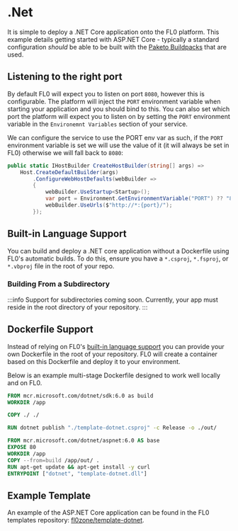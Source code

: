 ---
---

# .Net

It is simple to deploy a .NET Core application onto the FL0 platform. This example details getting started with ASP.NET Core - typically a standard configuration _should_ be able to be built with the [Paketo Buildpacks](https://github.com/paketo-buildpacks/) that are used.

## Listening to the right port

By default FL0 will expect you to listen on port `8080`, however this is configurable. The platform will inject the `PORT` environment variable when starting your application and you should bind to this. You can also set which port the platform will expect you to listen on by setting the `PORT` environment variable in the `Environemnt Variables` section of your service.

We can configure the service to use the PORT env var as such, if the `PORT` environment variable is set we will use the value of it (it will always be set in FL0) otherwise we will fall back to `8080`:

```csharp
public static IHostBuilder CreateHostBuilder(string[] args) =>
    Host.CreateDefaultBuilder(args)
        .ConfigureWebHostDefaults(webBuilder =>
        {
            webBuilder.UseStartup<Startup>();
            var port = Environment.GetEnvironmentVariable("PORT") ?? "8080";
            webBuilder.UseUrls($"http://*:{port}/");
        });
```

## Built-in Language Support

You can build and deploy a .NET core application without a Dockerfile using FL0's automatic builds. To do this, ensure you have a `*.csproj`, `*.fsproj`, or `*.vbproj` file in the root of your repo.

### Building From a Subdirectory

:::info
Support for subdirectories coming soon. Currently, your app must reside in the root directory of your repository.
:::

## Dockerfile Support

Instead of relying on FL0's [built-in language support](#built-in-language-support) you can provide your own Dockerfile in the root of your repository. FL0 will create a container based on this Dockerfile and deploy it to your environment.

Below is an example multi-stage Dockerfile designed to work well locally and on FL0.

```dockerfile
FROM mcr.microsoft.com/dotnet/sdk:6.0 as build
WORKDIR /app

COPY ./ ./

RUN dotnet publish "./template-dotnet.csproj" -c Release -o ./out/

FROM mcr.microsoft.com/dotnet/aspnet:6.0 AS base
EXPOSE 80
WORKDIR /app
COPY --from=build /app/out/ .
RUN apt-get update && apt-get install -y curl
ENTRYPOINT ["dotnet", "template-dotnet.dll"]
```

## Example Template

An example of the ASP.NET Core application can be found in the FL0 templates repository: [fl0zone/template-dotnet](https://github.com/fl0zone/template-dotnet).
